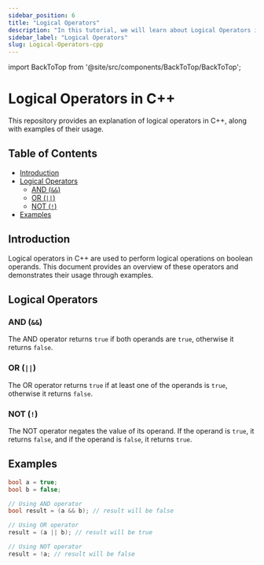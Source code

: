```yaml
---
sidebar_position: 6
title: "Logical Operators"
description: "In this tutorial, we will learn about Logical Operators in C++ programming with the help of examples."
sidebar_label: "Logical Operators"
slug: Logical-Operators-cpp
---
```


import BackToTop from '@site/src/components/BackToTop/BackToTop';

# Logical Operators in C++

This repository provides an explanation of logical operators in C++, along with examples of their usage.

## Table of Contents

- [Introduction](#introduction)
- [Logical Operators](#logical-operators)
  - [AND (`&&`)](#and-)
  - [OR (`||`)](#or-)
  - [NOT (`!`)](#not-)
- [Examples](#examples)

## Introduction

Logical operators in C++ are used to perform logical operations on boolean operands. This document provides an overview of these operators and demonstrates their usage through examples.

## Logical Operators

### AND (`&&`)

The AND operator returns `true` if both operands are `true`, otherwise it returns `false`.

### OR (`||`)

The OR operator returns `true` if at least one of the operands is `true`, otherwise it returns `false`.

### NOT (`!`)

The NOT operator negates the value of its operand. If the operand is `true`, it returns `false`, and if the operand is `false`, it returns `true`.

## Examples

```cpp
bool a = true;
bool b = false;

// Using AND operator
bool result = (a && b); // result will be false

// Using OR operator
result = (a || b); // result will be true

// Using NOT operator
result = !a; // result will be false
```

<BackToTop />